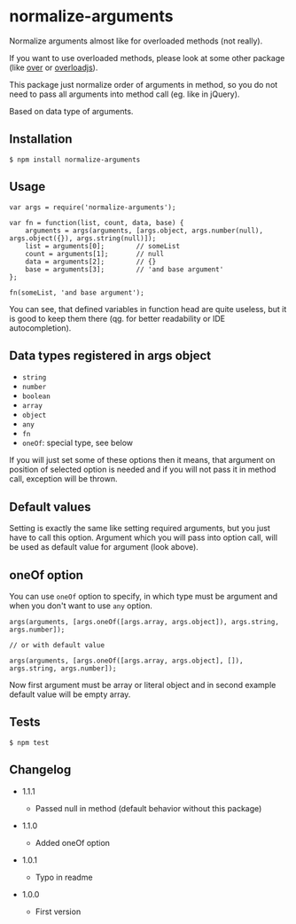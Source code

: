# normalize-arguments

Normalize arguments almost like for overloaded methods (not really).

If you want to use overloaded methods, please look at some other package (like [over](https://npmjs.org/package/over)
or [overloadjs](https://npmjs.org/package/overloadjs)).

This package just normalize order of arguments in method, so you do not need to pass all arguments into method call
(eg. like in jQuery).

Based on data type of arguments.

## Installation

```
$ npm install normalize-arguments
```

## Usage

```
var args = require('normalize-arguments');

var fn = function(list, count, data, base) {
	arguments = args(arguments, [args.object, args.number(null), args.object({}), args.string(null)]);
	list = arguments[0];		// someList
	count = arguments[1];		// null
	data = arguments[2];		// {}
	base = arguments[3];		// 'and base argument'
};

fn(someList, 'and base argument');
```

You can see, that defined variables in function head are quite useless, but it is good to keep them there (qg. for better
readability or IDE autocompletion).

## Data types registered in args object

* `string`
* `number`
* `boolean`
* `array`
* `object`
* `any`
* `fn`
* `oneOf`: special type, see below

If you will just set some of these options then it means, that argument on position of selected option is needed and if
you will not pass it in method call, exception will be thrown.

## Default values

Setting is exactly the same like setting required arguments, but you just have to call this option. Argument which you will
pass into option call, will be used as default value for argument (look above).

## oneOf option

You can use `oneOf` option to specify, in which type must be argument and when you don't want to use `any` option.

```
args(arguments, [args.oneOf([args.array, args.object]), args.string, args.number]);

// or with default value

args(arguments, [args.oneOf([args.array, args.object], []), args.string, args.number]);
```

Now first argument must be array or literal object and in second example default value will be empty array.

## Tests

```
$ npm test
```

## Changelog

* 1.1.1
	+ Passed null in method (default behavior without this package)

* 1.1.0
	+ Added oneOf option

* 1.0.1
	+ Typo in readme

* 1.0.0
	+ First version